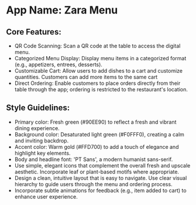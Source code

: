 # **App Name**: Zara Menu

## Core Features:

- QR Code Scanning: Scan a QR code at the table to access the digital menu.
- Categorized Menu Display: Display menu items in a categorized format (e.g., appetizers, entrees, desserts).
- Customizable Cart: Allow users to add dishes to a cart and customize quantities. Customers can add more items to the same cart
- Direct Ordering: Enable customers to place orders directly from their table through the app; ordering is restricted to the restaurant's location.

## Style Guidelines:

- Primary color: Fresh green (#90EE90) to reflect a fresh and vibrant dining experience.
- Background color: Desaturated light green (#F0FFF0), creating a calm and inviting backdrop.
- Accent color: Warm gold (#FFD700) to add a touch of elegance and highlight key elements.
- Body and headline font: 'PT Sans', a modern humanist sans-serif.
- Use simple, elegant icons that complement the overall fresh and upscale aesthetic. Incorporate leaf or plant-based motifs where appropriate.
- Design a clean, intuitive layout that is easy to navigate. Use clear visual hierarchy to guide users through the menu and ordering process.
- Incorporate subtle animations for feedback (e.g., item added to cart) to enhance user experience.